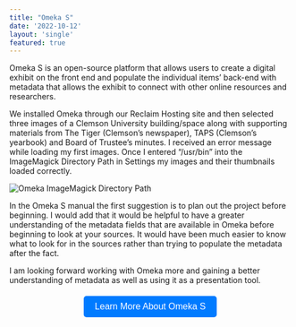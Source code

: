 ```yaml
---
title: "Omeka S"
date: '2022-10-12'
layout: 'single'
featured: true
---
```


Omeka S is an open-source platform that allows users to create a digital exhibit on the front end and populate the individual items’ back-end with metadata that allows the exhibit to connect with other online resources and researchers.

We installed Omeka through our Reclaim Hosting site and then selected three images of a Clemson University building/space along with supporting materials from The Tiger (Clemson’s newspaper), TAPS (Clemson’s yearbook) and Board of Trustee’s minutes. I received an error message while loading my first images. Once I entered “/usr/bin” into the ImageMagick Directory Path in Settings my images and their thumbnails loaded correctly.

![Omeka ImageMagick Directory Path](/images/Omeka.png)

In the Omeka S manual the first suggestion is to plan out the project before beginning. I would add that it would be helpful to have a greater understanding of the metadata fields that are available in Omeka before beginning to look at your sources. It would have been much easier to know what to look for in the sources rather than trying to populate the metadata after the fact.

I am looking forward working with Omeka more and gaining a better understanding of metadata as well as using it as a presentation tool.

<div style="text-align: center; margin-top: 20px;">
  <a href="https://omeka.org/s/" target="_blank" style="text-decoration: none;">
    <button style="background-color: #007BFF; color: white; border: none; padding: 10px 20px; font-size: 16px; border-radius: 5px; cursor: pointer;">
      Learn More About Omeka S
    </button>
  </a>
</div>